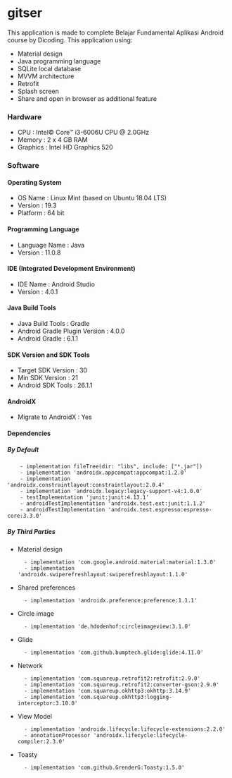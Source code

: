 # gitser
This application is made to complete Belajar Fundamental Aplikasi Android course by Dicoding. This application using:
- Material design
- Java programming language
- SQLite local database
- MVVM architecture
- Retrofit
- Splash screen
- Share and open in browser as additional feature

### Hardware
- CPU : Intel© Core™ i3-6006U CPU @ 2.0GHz
- Memory : 2 x 4 GB RAM
- Graphics : Intel HD Graphics 520

### Software
#### Operating System
- OS Name : Linux Mint (based on Ubuntu 18.04 LTS)
- Version : 19.3
- Platform : 64 bit

#### Programming Language
- Language Name : Java
- Version : 11.0.8

#### IDE (Integrated Development Environment)
- IDE Name : Android Studio
- Version : 4.0.1

#### Java Build Tools
- Java Build Tools : Gradle
- Android Gradle Plugin Version : 4.0.0
- Android Gradle : 6.1.1

#### SDK Version and SDK Tools
- Target SDK Version : 30
- Min SDK Version : 21
- Android SDK Tools : 26.1.1

#### AndroidX
- Migrate to AndroidX : Yes

#### Dependencies
##### By Default
        - implementation fileTree(dir: "libs", include: ["*.jar"])
        - implementation 'androidx.appcompat:appcompat:1.2.0'
        - implementation 'androidx.constraintlayout:constraintlayout:2.0.4'
        - implementation 'androidx.legacy:legacy-support-v4:1.0.0'
        - testImplementation 'junit:junit:4.13.1'
        - androidTestImplementation 'androidx.test.ext:junit:1.1.2'
        - androidTestImplementation 'androidx.test.espresso:espresso-core:3.3.0'

##### By Third Parties
- Material design

        - implementation 'com.google.android.material:material:1.3.0'
        - implementation 'androidx.swiperefreshlayout:swiperefreshlayout:1.1.0'

- Shared preferences

        - implementation 'androidx.preference:preference:1.1.1'

- Circle image

        - implementation 'de.hdodenhof:circleimageview:3.1.0'

- Glide

        - implementation 'com.github.bumptech.glide:glide:4.11.0'

- Network

        - implementation 'com.squareup.retrofit2:retrofit:2.9.0'
        - implementation 'com.squareup.retrofit2:converter-gson:2.9.0'
        - implementation 'com.squareup.okhttp3:okhttp:3.14.9'
        - implementation 'com.squareup.okhttp3:logging-interceptor:3.10.0'

- View Model

        - implementation 'androidx.lifecycle:lifecycle-extensions:2.2.0'
        - annotationProcessor 'androidx.lifecycle:lifecycle-compiler:2.3.0'

- Toasty

        - implementation 'com.github.GrenderG:Toasty:1.5.0'

